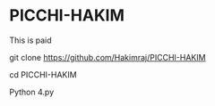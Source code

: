 # PICCHI-HAKIM
This is paid


git clone https://github.com/Hakimraj/PICCHI-HAKIM


cd PICCHI-HAKIM


Python 4.py
